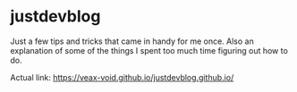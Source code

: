 # justdevblog
Just a few tips and tricks that came in handy for me once. Also an explanation of some of the things I spent too much time figuring out how to do.

Actual link:
https://veax-void.github.io/justdevblog.github.io/
